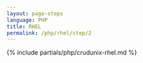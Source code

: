 ```yaml
---
layout: page-steps
language: PHP
title: RHEL
permalink: /php/rhel/step/2
---
```


{% include partials/php/crudunix-rhel.md %}

